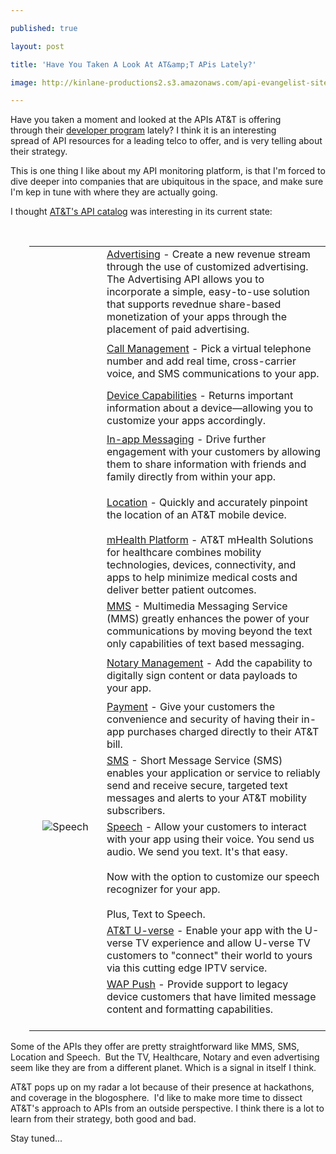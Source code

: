 ---
published: true
layout: post
title: 'Have You Taken A Look At AT&amp;T APis Lately?'
image: http://kinlane-productions2.s3.amazonaws.com/api-evangelist-site/blog/att-developer-program-logo.png
---

<p><a href="https://developer.att.com/" target="_blank"><img style="padding: 15px;" src="https://s3.amazonaws.com/kinlane-productions2/api-evangelist/att/att-developer-program-logo.png" alt="" align="right" /></a>
<p>Have you taken a moment and looked at the APIs AT&amp;T is offering through their <a href="https://developer.att.com/">developer program</a> lately? I think it is an interesting spread of API resources for a leading telco to offer, and is very telling about their strategy.
<p>This is one thing I like about my API monitoring platform, is that I'm forced to dive deeper into companies that are ubiquitous in the space, and make sure I'm kep in tune with where they are actually going.
<p>I thought <a href="https://developer.att.com/developer/basicTemplate.jsp?passedItemId=12500043">AT&amp;T's API catalog</a> was interesting in its current state:
<p>&nbsp;
<table style="padding-left: 30px;" border="0" cellspacing="0" cellpadding="10" width="95%">
<tbody>
<tr>
<td style="width: 100px; height: 75px;" align="center" valign="top"><img src="https://developer.att.com/home/api/advertising_small.png" alt="" /></td>
<td><a href="https://developer.att.com/developer/forward.jsp?passedItemId=13400964">Advertising</a> - Create a new revenue stream through the use of customized advertising. The Advertising API allows you to incorporate a simple, easy-to-use solution that supports revednue share-based monetization of your apps through the placement of paid advertising.</td>
</tr>
<tr>
<td style="width: 100px; height: 75px;" align="center" valign="top"><img src="https://developer.att.com/home/api/call_management_small.png" alt="" /></td>
<td><a href="https://developer.att.com/developer/forward.jsp?passedItemId=12700025">Call Management</a> - Pick a virtual telephone number and add real time, cross-carrier voice, and SMS communications to your app.</td>
</tr>
<tr>
<td style="width: 100px; height: 75px;" align="center" valign="top"><img src="https://developer.att.com/home/api/device_capabilities_small.png" alt="" /></td>
<td><a href="https://developer.att.com/developer/forward.jsp?passedItemId=12700037">Device Capabilities</a> - Returns important information about a device&mdash;allowing you to customize your apps accordingly.</td>
</tr>
<tr>
<td style="width: 100px; height: 75px;" align="center" valign="top"><img src="https://developer.att.com/home/api/in_app_messaging_small.png" alt="" /></td>
<td><a href="https://developer.att.com/developer/forward.jsp?passedItemId=12700029">In-app Messaging</a> - Drive further engagement with your customers by allowing them to share information with friends and family directly from within your app.</td>
</tr>
<tr>
<td style="width: 100px; height: 75px;" align="center" valign="top"><img src="https://developer.att.com/home/api/location_small.png" alt="" /></td>
<td><a href="https://developer.att.com/developer/forward.jsp?passedItemId=12700033">Location</a> - Quickly and accurately pinpoint the location of an AT&amp;T mobile device.</td>
</tr>
<tr>
<td style="width: 100px; height: 75px;" align="center" valign="top"><img src="https://developer.att.com/home/api/mhealth_small.png" alt="" /></td>
<td><a href="https://mhealth.att.com/" target="_blank">mHealth Platform</a> - AT&amp;T mHealth Solutions for healthcare combines mobility technologies, devices, connectivity, and apps to help minimize medical costs and deliver better patient outcomes.</td>
</tr>
<tr>
<td style="width: 100px; height: 75px;" align="center" valign="top"><img src="https://developer.att.com/home/api/mms_small.png" alt="" /></td>
<td><a href="https://developer.att.com/developer/forward.jsp?passedItemId=12700039">MMS</a> - Multimedia Messaging Service (MMS) greatly enhances the power of your communications by moving beyond the text only capabilities of text based messaging.</td>
</tr>
<tr>
<td style="width: 100px; height: 75px;" align="center" valign="top"><img src="https://developer.att.com/home/api/notary_management_small.png" alt="" /></td>
<td><a href="https://developer.att.com/developer/forward.jsp?passedItemId=12700047">Notary Management</a> - Add the capability to digitally sign content or data payloads to your app.</td>
</tr>
<tr>
<td style="width: 100px; height: 75px;" align="center" valign="top"><img src="https://developer.att.com/home/api/payment_small.png" alt="" /></td>
<td><a href="https://developer.att.com/developer/forward.jsp?passedItemId=12700035">Payment</a> - Give your customers the convenience and security of having their in-app purchases charged directly to their AT&amp;T bill.</td>
</tr>
<tr>
<td style="width: 100px; height: 75px;" align="center" valign="top"><img src="https://developer.att.com/home/api/sms_small.png" alt="" /></td>
<td><a href="https://developer.att.com/developer/forward.jsp?passedItemId=12700031">SMS</a> - Short Message Service (SMS) enables your application or service to reliably send and receive secure, targeted text messages and alerts to your AT&amp;T mobility subscribers.</td>
</tr>
<tr>
<td style="width: 100px; height: 75px;" align="center" valign="top"><img src="https://developer.att.com/home/api/speech_small.png" alt="Speech" /></td>
<td><a href="https://developer.att.com/developer/forward.jsp?passedItemId=12500023">Speech</a> - Allow your customers to interact with your app using their voice. You send us audio. We send you text. It's that easy.&nbsp;<br /><br />Now with the option to customize our speech recognizer for your app.&nbsp;<br /><br />Plus, Text to Speech.</td>
</tr>
<tr>
<td style="width: 100px; height: 75px;" align="center" valign="top"><img src="https://developer.att.com/home/api/UVE_symbol.jpg" alt="" /></td>
<td><a href="https://developer.att.com/developer/forward.jsp?passedItemId=12700045">AT&amp;T&nbsp;U-verse</a> - Enable your app with the U-verse TV experience and allow U-verse TV customers to "connect" their world to yours via this cutting edge IPTV service.</td>
</tr>
<tr>
<td style="width: 100px; height: 75px;" align="center" valign="top"><img src="https://developer.att.com/home/api/wap_push_small.png" alt="" /></td>
<td><a href="https://developer.att.com/developer/forward.jsp?passedItemId=12700041">WAP Push</a> - Provide support to legacy device customers that have limited message content and formatting capabilities.<br /><br /></td>
</tr>
</tbody>
</table>
<p>Some of the APIs they offer are pretty straightforward like MMS, SMS, Location and Speech. &nbsp;But the TV, Healthcare, Notary and even advertising seem like they are from a different planet. Which is a signal in itself I think.
<p>AT&amp;T pops up on my radar a lot because of their presence at hackathons, and coverage in the blogosphere. &nbsp;I'd like to make more time to dissect AT&amp;T's approach to APIs from an outside perspective. I think there is a lot to learn from their strategy, both good and bad. &nbsp;
<p>Stay tuned...

